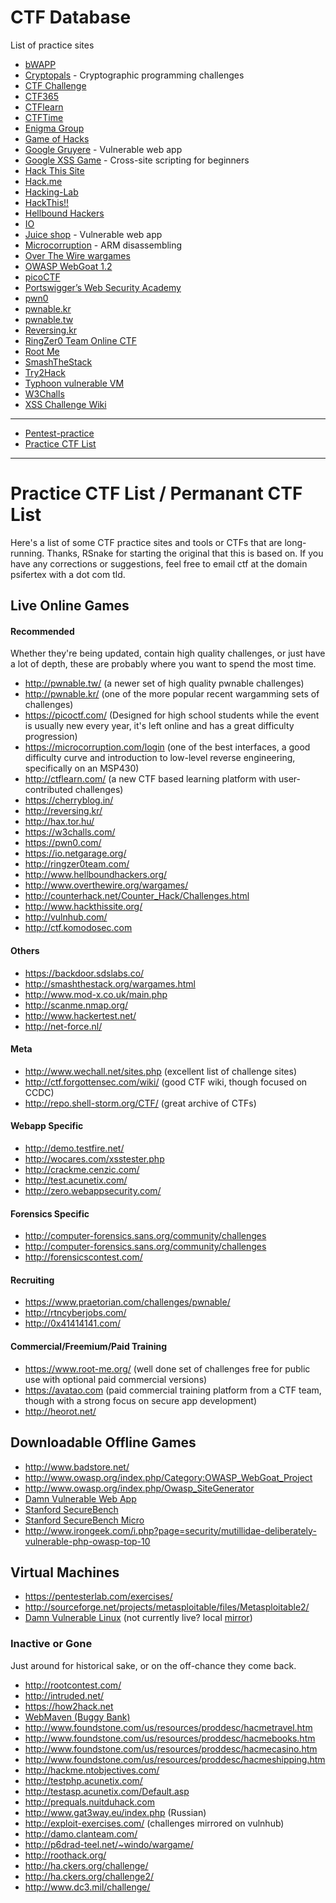 # CTF Database
List of practice sites
<ul>
  <li><a href="http://www.itsecgames.com/">bWAPP</a></li>
  <li><a href="https://cryptopals.com/">Cryptopals</a> - Cryptographic programming challenges</li>
  <li><a href="https://ctfchallenge.co.uk/">CTF Challenge</a></li>
  <li><a href="https://ctf365.com/">CTF365</a></li>
  <li><a href="https://ctflearn.com/">CTFlearn</a></li>
  <li><a href="https://ctftime.org/">CTFTime</a></li>
  <li><a href="https://www.enigmagroup.org/">Enigma Group</a></li>
  <li><a href="http://www.gameofhacks.com/">Game of Hacks</a></li>
  <li><a href="http://google-gruyere.appspot.com/">Google Gruyere</a> - Vulnerable web app</li>
  <li><a href="https://xss-game.appspot.com/">Google XSS Game</a> - Cross-site scripting for beginners</li>
  <li><a href="https://www.hackthissite.org/">Hack This Site</a></li>
  <li><a href="https://hack.me/">Hack.me</a></li>
  <li><a href="https://www.hacking-lab.com/index.html">Hacking-Lab</a></li>
  <li><a href="https://www.hackthis.co.uk/">HackThis!!</a></li>
  <li><a href="https://www.hellboundhackers.org/">Hellbound Hackers </a></li>
  <li><a href="http://io.netgarage.org/">IO</a></li>
  <li><a href="https://github.com/bkimminich/juice-shop">Juice shop</a> - Vulnerable web app</li>
  <li><a href="https://microcorruption.com/">Microcorruption</a> - ARM disassembling</li>
  <li><a href="http://overthewire.org/wargames/">Over The Wire wargames</a></li>
  <li><a href="https://www.owasp.org/index.php/Category:OWASP_WebGoat_Project">OWASP WebGoat 1.2</a></li>
  <li><a href="https://picoctf.com/">picoCTF</a></li>
  <li><a href="https://portswigger.net/web-security">Portswigger’s Web Security Academy</a></li>
  <li><a href="https://pwn0.com/">pwn0</a></li>
  <li><a href="http://pwnable.kr/">pwnable.kr</a></li>
  <li><a href="https://pwnable.tw/">pwnable.tw</a></li>
  <li><a href="http://reversing.kr/">Reversing.kr</a></li>
  <li><a href="https://ringzer0team.com/">RingZer0 Team Online CTF</a></li>
  <li><a href="https://www.root-me.org/">Root Me</a></li>
  <li><a href="http://smashthestack.org/">SmashTheStack</a></li>
  <li><a href="http://www.try2hack.nl/">Try2Hack</a></li>
  <li><a href="https://www.prismacsi.com/en/typhoon-vulnerable-virtual-machines/">Typhoon vulnerable VM</a></li>
  <li><a href="https://w3challs.com/">W3Challs</a></li>
  <li><a href="https://github.com/cure53/XSSChallengeWiki/wiki">XSS Challenge Wiki</a></li>
</ul>

---
<ul>
  <li><a href="https://github.com/roya0045/Pentest-practice">Pentest-practice</a></li>
  <li><a href="http://captf.com/practice-ctf/">Practice CTF List</a></li>
</ul>

---
<h1>Practice CTF List / Permanant CTF List</h1>

<p>Here's a list of some CTF practice sites and tools or CTFs that are long-running. Thanks, RSnake for starting the original that this is based on. If you have any corrections or suggestions, feel free to email ctf at the domain psifertex with a dot com tld.</p>

<h2>Live Online Games</h2>
<h4>Recommended</h4>
<p>Whether they're being updated, contain high quality challenges, or just have a lot of depth, these are probably where you want to spend the most time.</p>
<ul>
	<li><a href="http://pwnable.tw/">http://pwnable.tw/</a> (a newer set of high quality pwnable challenges)</li>
	<li><a href="http://pwnable.kr/">http://pwnable.kr/</a> (one of the more popular recent wargamming sets of challenges)</li>
	<li><a href="https://picoctf.com/">https://picoctf.com/</a>  (Designed for high school students while the event is usually new every year, it's left online and has a great difficulty progression)</li>
	<!-- 
	<li><a href="https://easyctf.com">https://easyctf.com/</a>  ()</li>
	-->
	<li><a href="https://microcorruption.com/login">https://microcorruption.com/login</a> (one of the best interfaces, a good difficulty curve and introduction to low-level reverse engineering, specifically on an MSP430)</li>
	<li><a href="http://ctflearn.com/">http://ctflearn.com/</a> (a new CTF based learning platform with user-contributed challenges)</li>
	<li><a href="https://cherryblog.in/">https://cherryblog.in/</a></li>
	<li><a href="http://reversing.kr/">http://reversing.kr/</a></li>
	<li><a href="http://hax.tor.hu/">http://hax.tor.hu/</a></li>
	<li><a href="https://w3challs.com/">https://w3challs.com/</a></li>
	<li><a href="https://pwn0.com/">https://pwn0.com/</a></li>
	<li><a href="https://io.netgarage.org/">https://io.netgarage.org/</a></li>
	<li><a href="http://ringzer0team.com/">http://ringzer0team.com/</a></li>
	<li><a href="http://www.hellboundhackers.org/">http://www.hellboundhackers.org/</a></li>
	<li><a href="http://www.overthewire.org/wargames/">http://www.overthewire.org/wargames/</a></li>
	<li><a href="http://counterhack.net/Counter_Hack/Challenges.html">http://counterhack.net/Counter_Hack/Challenges.html</a></li>
	<li><a href="https://www.hackthissite.org/">http://www.hackthissite.org/</a></li>
	<li><a href="https://vulnhub.com/">http://vulnhub.com/</a></li>
	<li><a href="http://ctf.komodosec.com">http://ctf.komodosec.com</a></li>
</ul>

<h4>Others</h4>
<ul>
	<li><a href="https://backdoor.sdslabs.co/">https://backdoor.sdslabs.co/</a></li>
	<li><a href="http://smashthestack.org/wargames.html">http://smashthestack.org/wargames.html</a></li>
<!--
	<li><a href="http://hackthecause.info/">http://hackthecause.info/</a></li>
	<li><a href="https://www.onlinectf.com/challenges/">https://www.onlinectf.com/challenges/</a></li>
	<li><a href="http://bright-shadows.net/">http://bright-shadows.net/</a></li>
	<li><a href="http://securityoverride.org/">http://securityoverride.org/</a> Some good concepts, but "canned" vulnerabilities (string matching on input) will frustrate knowledgable hackers and teach newbies the wrong lessons</li>
-->
	<li><a href="http://www.mod-x.co.uk/main.php">http://www.mod-x.co.uk/main.php</a></li>
	<li><a href="http://scanme.nmap.org/">http://scanme.nmap.org/</a></li>
	<li><a href="http://www.hackertest.net/">http://www.hackertest.net/</a></li>
	<li><a href="http://net-force.nl/">http://net-force.nl/</a></li>
</ul>

<h4>Meta</h4>
<ul>
	<li><a href="http://www.wechall.net/sites.php">http://www.wechall.net/sites.php</a> (excellent list of challenge sites)</li>
	<li><a href="http://ctf.forgottensec.com/wiki/index.php?title=Main_Page">http://ctf.forgottensec.com/wiki/</a> (good CTF wiki, though focused on CCDC)</li>
	<li><a href="http://repo.shell-storm.org/CTF/">http://repo.shell-storm.org/CTF/</a> (great archive of CTFs)</li>
</ul>

<h4>Webapp Specific</h4>
<ul>
	<li><a href="http://demo.testfire.net/">http://demo.testfire.net/</a></li>
	<li><a href="http://wocares.com/xsstester.php">http://wocares.com/xsstester.php</a></li>
	<li><a href="http://crackme.cenzic.com/">http://crackme.cenzic.com/</a></li>
	<li><a href="http://test.acunetix.com/">http://test.acunetix.com/</a></li>
	<li><a href="http://zero.webappsecurity.com/">http://zero.webappsecurity.com/</a></li>
</ul>

<h4>Forensics Specific</h4>
<ul>
	<li><a href="http://computer-forensics.sans.org/community/challenges">http://computer-forensics.sans.org/community/challenges</a></li>
	<li><a href="http://computer-forensics.sans.org/community/challenges">http://computer-forensics.sans.org/community/challenges</a></li>
	<li><a href="http://forensicscontest.com/">http://forensicscontest.com/</a></li>
</ul>

<h4>Recruiting</h4>
<ul>
	<li><a href="https://www.praetorian.com/challenges/pwnable/">https://www.praetorian.com/challenges/pwnable/</a></li>
	<li><a href="http://rtncyberjobs.com/">http://rtncyberjobs.com/</a></li>
	<li><a href="http://0x41414141.com/">http://0x41414141.com/</a></li>
</ul>

<h4>Commercial/Freemium/Paid Training</h4>
<ul>
	<li><a href="https://www.root-me.org/">https://www.root-me.org/</a> (well done set of challenges free for public use with optional paid commercial versions)</li>
	<li><a href="https://avatao.com/">https://avatao.com</a> (paid commercial training platform from a CTF team, though with a strong focus on secure app development)</li>
	<li><a href="http://heorot.net/">http://heorot.net/</a></li>
</ul>

<h2>Downloadable Offline Games</h2>
<ul>
	<li><a href="http://www.badstore.net/">http://www.badstore.net/</a></li>
	<li><a href="https://www.owasp.org/index.php/Category:OWASP_WebGoat_Project">http://www.owasp.org/index.php/Category:OWASP_WebGoat_Project</a></li>
	<li><a href="https://www.owasp.org/index.php/Owasp_SiteGenerator">http://www.owasp.org/index.php/Owasp_SiteGenerator</a></li>
	<li><a href="http://www.ethicalhack3r.co.uk/damn-vulnerable-web-app/">Damn Vulnerable Web App</a></li>
	<li><a href="http://suif.stanford.edu/~livshits/securibench/">Stanford SecureBench</a></li>
	<li><a href="http://suif.stanford.edu/~livshits/work/securibench-micro/">Stanford SecureBench Micro</a></li>
	<li><a href="https://www.irongeek.com/i.php?page=security/mutillidae-deliberately-vulnerable-php-owasp-top-10">http://www.irongeek.com/i.php?page=security/mutillidae-deliberately-vulnerable-php-owasp-top-10</a></li>
</ul>

<h2>Virtual Machines</h2>
<ul>
	<li><a href="https://pentesterlab.com/exercises/">https://pentesterlab.com/exercises/</a></li>
	<li><a href="https://sourceforge.net/projects/metasploitable/files/Metasploitable2/">http://sourceforge.net/projects/metasploitable/files/Metasploitable2/</a></li>
	<li><a href="http://www.damnvulnerablelinux.org/">Damn Vulnerable Linux</a> (not currently live? local <a href="/mirror/damnvulnerablelinux.com/">mirror</a>) </li>
</ul>

<h3>Inactive or Gone</h3>
<p>Just around for historical sake, or on the off-chance they come back.</p>
<ul>
	<li><a href="http://rootcontest.com/">http://rootcontest.com/</a></li>
	<li><a href="http://intruded.net/">http://intruded.net/</a></li>
	<li><a href="https://how2hack.net">https://how2hack.net</a></li>
	<li><a href="https://www.mavensecurity.com/WebMaven.php">WebMaven (Buggy Bank)</a></li>
	<li><a href="http://www.foundstone.com/us/resources/proddesc/hacmetravel.htm">http://www.foundstone.com/us/resources/proddesc/hacmetravel.htm</a></li>
	<li><a href="http://www.foundstone.com/us/resources/proddesc/hacmebooks.htm">http://www.foundstone.com/us/resources/proddesc/hacmebooks.htm</a></li>
	<li><a href="http://www.foundstone.com/us/resources/proddesc/hacmecasino.htm">http://www.foundstone.com/us/resources/proddesc/hacmecasino.htm</a></li>
	<li><a href="http://www.foundstone.com/us/resources/proddesc/hacmeshipping.htm">http://www.foundstone.com/us/resources/proddesc/hacmeshipping.htm</a></li>
	<li><a href="http://hackme.ntobjectives.com/">http://hackme.ntobjectives.com/</a></li>
	<li><a href="http://testphp.acunetix.com/.asp">http://testphp.acunetix.com/</a></li>
	<li><a href="http://testasp.acunetix.com/Default.asp">http://testasp.acunetix.com/Default.asp</a></li>
	<li><a href="http://prequals.nuitduhack.com">http://prequals.nuitduhack.com</a></li>
	<li><a href="http://www.gat3way.eu/index.php">http://www.gat3way.eu/index.php</a> (Russian)</li>
	<li><a href="http://exploit-exercises.com/">http://exploit-exercises.com/</a> (challenges mirrored on vulnhub)</li>
	<li><a href="http://damo.clanteam.com/">http://damo.clanteam.com/</a></li>
	<li><a href="http://p6drad-teel.net/~windo/wargame/">http://p6drad-teel.net/~windo/wargame/</a></li>
	<li><a href="http://roothack.org/">http://roothack.org/</a></li>
	<li><a href="http://ha.ckers.org/challenge/">http://ha.ckers.org/challenge/</a></li>
	<li><a href="http://ha.ckers.org/challenge2/">http://ha.ckers.org/challenge2/</a></li>
	<li><a href="https://forensicswiki.org/wiki/DC3_Digital_Forensics_Challenge">http://www.dc3.mil/challenge/</a></li>
</ul>
